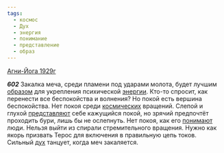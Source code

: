 ```yaml
---
tags:
  - космос
  - Дух
  - энергия
  - понимание
  - представление
  - образ
---
```


[Агни-Йога 1929г](/agni/1929)

___602___
Закалка меча, среди пламени под ударами молота, будет лучшим [образом](/tag/#образ) для укрепления психической [энергии](/tag/#энергия). Кто-то спросит, как перенести все беспокойства и волнения? Но покой есть вершина беспокойства. Нет покоя среди [космических](/tag/#космос) вращений. Слепой и глухой [представляют](/tag/#представление) себе кажущийся покой, но зрячий предпочтёт проходить бури, лишь бы не ослепнуть. Нет покоя, как его [понимают](/tag/#понимание) люди. Нельзя выйти из спирали стремительного вращения. Нужно как якорь призвать Терос для включения в правильную цепь токов. Сильный [дух](/tag/#Дух) танцует, когда меч закаляется.